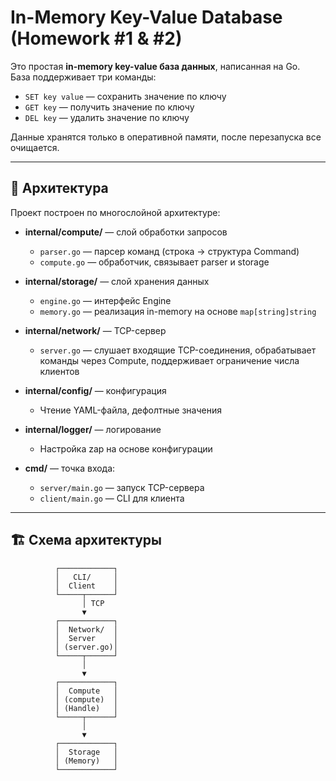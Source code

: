 # In-Memory Key-Value Database (Homework #1 & #2)

Это простая **in-memory key-value база данных**, написанная на Go.  
База поддерживает три команды:

- `SET key value` — сохранить значение по ключу
- `GET key` — получить значение по ключу
- `DEL key` — удалить значение по ключу

Данные хранятся только в оперативной памяти, после перезапуска все очищается.

---

## 📂 Архитектура

Проект построен по многослойной архитектуре:

- **internal/compute/** — слой обработки запросов
  - `parser.go` — парсер команд (строка → структура Command)
  - `compute.go` — обработчик, связывает parser и storage

- **internal/storage/** — слой хранения данных
  - `engine.go` — интерфейс Engine
  - `memory.go` — реализация in-memory на основе `map[string]string`

- **internal/network/** — TCP-сервер
  - `server.go` — слушает входящие TCP-соединения, обрабатывает команды через Compute, поддерживает ограничение числа клиентов

- **internal/config/** — конфигурация
  - Чтение YAML-файла, дефолтные значения

- **internal/logger/** — логирование
  - Настройка zap на основе конфигурации

- **cmd/** — точка входа:
  - `server/main.go` — запуск TCP-сервера
  - `client/main.go` — CLI для клиента

---

## 🏗 Схема архитектуры

```text
          ┌────────────┐
          │   CLI/     │
          │  Client    │
          └─────┬──────┘
                │ TCP
                ▼
          ┌────────────┐
          │  Network/  │
          │  Server    │
          │ (server.go)│
          └─────┬──────┘
                │
                ▼
          ┌────────────┐
          │  Compute   │
          │ (compute)  │
          │ (Handle)   │
          └─────┬──────┘
                │
                ▼
          ┌────────────┐
          │  Storage   │
          │ (Memory)   │
          └────────────┘
